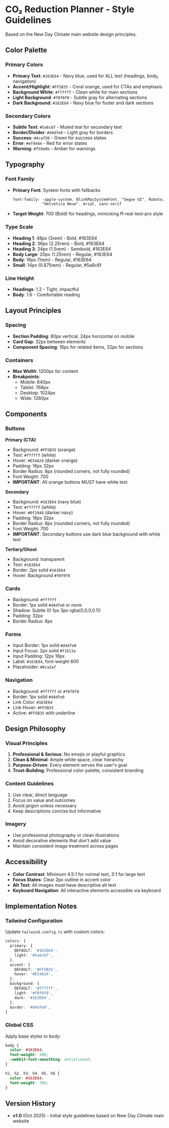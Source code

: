 # CO₂ Reduction Planner - Style Guidelines

Based on the New Day Climate main website design principles.

## Color Palette

### Primary Colors
- **Primary Text**: `#163E64` - Navy blue, used for ALL text (headings, body, navigation)
- **Accent/Highlight**: `#FF5B35` - Coral orange, used for CTAs and emphasis
- **Background White**: `#ffffff` - Clean white for main sections
- **Light Background**: `#f0f0f0` - Subtle gray for alternating sections
- **Dark Background**: `#163E64` - Navy blue for footer and dark sections

### Secondary Colors
- **Subtle Text**: `#5a6c6f` - Muted teal for secondary text
- **Border/Divider**: `#d4dfe0` - Light gray for borders
- **Success**: `#4caf50` - Green for success states
- **Error**: `#ef4444` - Red for error states
- **Warning**: `#f59e0b` - Amber for warnings

## Typography

### Font Family
- **Primary Font**: System fonts with fallbacks
  ```css
  font-family: -apple-system, BlinkMacSystemFont, "Segoe UI", Roboto, 
               "Helvetica Neue", Arial, sans-serif
  ```
- **Target Weight**: 700 (Bold) for headings, mimicking ff-real-text-pro style

### Type Scale
- **Heading 1**: 48px (3rem) - Bold, #163E64
- **Heading 2**: 36px (2.25rem) - Bold, #163E64
- **Heading 3**: 24px (1.5rem) - Semibold, #163E64
- **Body Large**: 20px (1.25rem) - Regular, #163E64
- **Body**: 16px (1rem) - Regular, #163E64
- **Small**: 14px (0.875rem) - Regular, #5a6c6f

### Line Height
- **Headings**: 1.2 - Tight, impactful
- **Body**: 1.6 - Comfortable reading

## Layout Principles

### Spacing
- **Section Padding**: 80px vertical, 24px horizontal on mobile
- **Card Gap**: 32px between elements
- **Component Spacing**: 16px for related items, 32px for sections

### Containers
- **Max Width**: 1200px for content
- **Breakpoints**:
  - Mobile: 640px
  - Tablet: 768px
  - Desktop: 1024px
  - Wide: 1280px

## Components

### Buttons
**Primary (CTA)**
- Background: `#FF5B35` (orange)
- Text: `#ffffff` (white)
- Hover: `#E54A24` (darker orange)
- Padding: 16px 32px
- Border Radius: 8px (rounded corners, not fully rounded)
- Font Weight: 700
- **IMPORTANT**: All orange buttons MUST have white text

**Secondary**
- Background: `#163E64` (navy blue)
- Text: `#ffffff` (white)
- Hover: `#0f2940` (darker navy)
- Padding: 16px 32px
- Border Radius: 8px (rounded corners, not fully rounded)
- Font Weight: 700
- **IMPORTANT**: Secondary buttons use dark blue background with white text

**Tertiary/Ghost**
- Background: transparent
- Text: `#163E64`
- Border: 2px solid `#163E64`
- Hover: Background `#f0f0f0`

### Cards
- Background: `#ffffff`
- Border: 1px solid `#d4dfe0` or none
- Shadow: Subtle (0 1px 3px rgba(0,0,0,0.1))
- Padding: 32px
- Border Radius: 8px

### Forms
- Input Border: 1px solid `#d4dfe0`
- Input Focus: 2px solid `#f1613a`
- Input Padding: 12px 16px
- Label: `#163E64`, font-weight 600
- Placeholder: `#9ca3af`

### Navigation
- Background: `#ffffff` or `#f0f0f0`
- Border: 1px solid `#d4dfe0`
- Link Color: `#163E64`
- Link Hover: `#FF5B35`
- Active: `#FF5B35` with underline

## Design Philosophy

### Visual Principles
1. **Professional & Serious**: No emojis or playful graphics
2. **Clean & Minimal**: Ample white space, clear hierarchy
3. **Purpose-Driven**: Every element serves the user's goal
4. **Trust-Building**: Professional color palette, consistent branding

### Content Guidelines
1. Use clear, direct language
2. Focus on value and outcomes
3. Avoid jargon unless necessary
4. Keep descriptions concise but informative

### Imagery
- Use professional photography or clean illustrations
- Avoid decorative elements that don't add value
- Maintain consistent image treatment across pages

## Accessibility

- **Color Contrast**: Minimum 4.5:1 for normal text, 3:1 for large text
- **Focus States**: Clear 2px outline in accent color
- **Alt Text**: All images must have descriptive alt text
- **Keyboard Navigation**: All interactive elements accessible via keyboard

## Implementation Notes

### Tailwind Configuration
Update `tailwind.config.ts` with custom colors:
```typescript
colors: {
  primary: {
    DEFAULT: '#163E64',
    light: '#5a6c6f',
  },
  accent: {
    DEFAULT: '#FF5B35',
    hover: '#E54A24',
  },
  background: {
    DEFAULT: '#ffffff',
    light: '#f0f0f0',
    dark: '#163E64',
  },
  border: '#d4dfe0',
}
```

### Global CSS
Apply base styles to body:
```css
body {
  color: #163E64;
  font-weight: 400;
  -webkit-font-smoothing: antialiased;
}

h1, h2, h3, h4, h5, h6 {
  color: #163E64;
  font-weight: 700;
}
```

## Version History
- **v1.0** (Oct 2025) - Initial style guidelines based on New Day Climate main website
